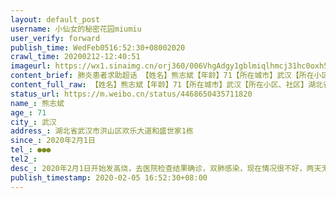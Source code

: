 ```yaml
---
layout: default_post
username: 小仙女的秘密花园miumiu
user_verify: forward
publish_time: WedFeb0516:52:30+08002020
crawl_time: 20200212-12:40:51
imageurl: https://wx1.sinaimg.cn/orj360/006VhgAdgy1gblmiqlhmcj31hc0oxh5a.jpg,https://wx3.sinaimg.cn/orj360/006VhgAdgy1gblmirahpsj30ox1hcwzr.jpg,https://wx2.sinaimg.cn/orj360/006VhgAdgy1gblmiry9t3j30ox1hcawt.jpg,https://wx2.sinaimg.cn/orj360/006VhgAdgy1gblmisf3haj30ae0m8dhr.jpg,https://wx3.sinaimg.cn/orj360/006VhgAdgy1gblmit5jfgj30ox1hc1kx.jpg
content_brief: 肺炎患者求助超话 【姓名】熊志斌【年龄】71【所在城市】武汉【所在小区、社区】湖北省武汉市洪山区欢乐大道和盛世家1栋【患病时间】2020年2月1日【病情描述】2020年2月1日开始发高烧，去医院检查结果确诊，双肺感染，现在情况很不好，两天无法进食，一直吐，整日昏睡在床。二月三日确诊，二 ...全文
content_full_raw: 【姓名】熊志斌【年龄】71【所在城市】武汉【所在小区、社区】湖北省武汉市洪山区欢乐大道和盛世家1栋【患病时间】2020年2月1日【病情描述】2020年2月1日开始发高烧，去医院检查结果确诊，双肺感染，现在情况很不好，两天无法进食，一直吐，整日昏睡在床。二月三日确诊，二月四日社区说送往金银潭医院，但是四日晚上从8点等到10点，因医院床位不够，最后送回家隔离，但是家中居住五人，十分不安全，且老人本身身体不好，急需床位治疗！【联系方式】●●●【紧急联系人】熊文胜求助：尊敬的各位网友，社会爱心人士。我的父亲姓名：熊志斌，年龄71岁，住址：湖北省武汉市洪山区欢乐大道和盛世家1栋2020年2月1日开始发高烧，去医院检查结果双肺感染，现在情况很不好，两天无法进食，一直吐，整日昏睡在床。二月三日确诊，二月四日社区说送往金银潭医院，但是四日晚上从8点等到10点，因医院床位不够，最后送回家隔离，但是家中居住五人，十分不安全，且老人本身身体不好，一直高烧不退，无法进食，呕吐不止，联系社区一直就是等通知，无法入院，老年人身体不好，很担心挺不过去，急需床位！请各位爱心人士帮帮我们！联系人：熊文胜【联系方式】●●●
status_url: https://m.weibo.cn/status/4468650435711820
name_: 熊志斌
age_: 71
city_: 武汉
address_: 湖北省武汉市洪山区欢乐大道和盛世家1栋
since_: 2020年2月1日
tel_: ●●●
tel2_: 
desc_: 2020年2月1日开始发高烧，去医院检查结果确诊，双肺感染，现在情况很不好，两天无法进食，一直吐，整日昏睡在床。二月三日确诊，二月四日社区说送往金银潭医院，但是四日晚上从8点等到10点，因医院床位不够，最后送回家隔离，但是家中居住五人，十分不安全，且老人本身身体不好，急需床位治疗！
publish_timestamp: 2020-02-05 16:52:30+08:00
---
```


